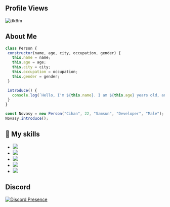 ## Profile Views
<img src="https://komarev.com/ghpvc/?username=dk6m&label=Profile%20Views&color=da004e" alt="dk6m" />

## About Me
 ```js
class Person {
  constructor(name, age, city, occupation, gender) {
    this.name = name;
    this.age = age;
    this.city = city;
    this.occupation = occupation;
    this.gender = gender;
  }

  introduce() {
    console.log(`Hello, I'm ${this.name}. I am ${this.age} years old, and I live in ${this.city}. I work as a ${this.occupation}, and I am ${this.gender}.`);
  }
}

const Novasy = new Person("Cihan", 22, "Samsun", "Developer", "Male");
Novasy.introduce();
```

## 🔧 My skills 
- ![](https://img.shields.io/badge/Code-JavaScript-black?style=flat-square&logo=javascript&logoColor=brightgreen)
- ![](https://img.shields.io/badge/Code-Python-black?style=flat-square&logo=python&logoColor=brightgreen)
- ![](https://img.shields.io/badge/Code-PHP-black?style=flat-square&logo=php&logoColor=cyan)
- ![](https://img.shields.io/badge/Tools-MongoDB-black?style=flat-square&logo=mongodb&logoColor=cyan)
- ![](https://img.shields.io/badge/Tools-MYSQL-black?style=flat-square&logo=mysql&logoColor=cyan)

## Discord 
[![Discord Presence](https://lanyard.cnrad.dev/api/246383236744347648)](https://discord.com/users/246383236744347648)

